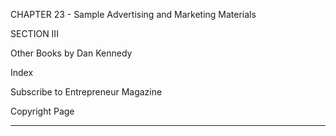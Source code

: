 CHAPTER 23 - Sample Advertising and Marketing Materials

SECTION III

Other Books by Dan Kennedy

Index

Subscribe to Entrepreneur Magazine

Copyright Page

-----